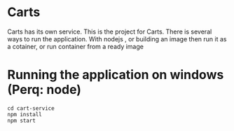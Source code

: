 # Carts

Carts has its own service. This is the project for Carts. 
There is several ways to run the application. With nodejs , or building an image then run it as a cotainer, or run container from a ready image 
# Running the application on windows (Perq: node) 

    cd cart-service 
    npm install  
    npm start 


